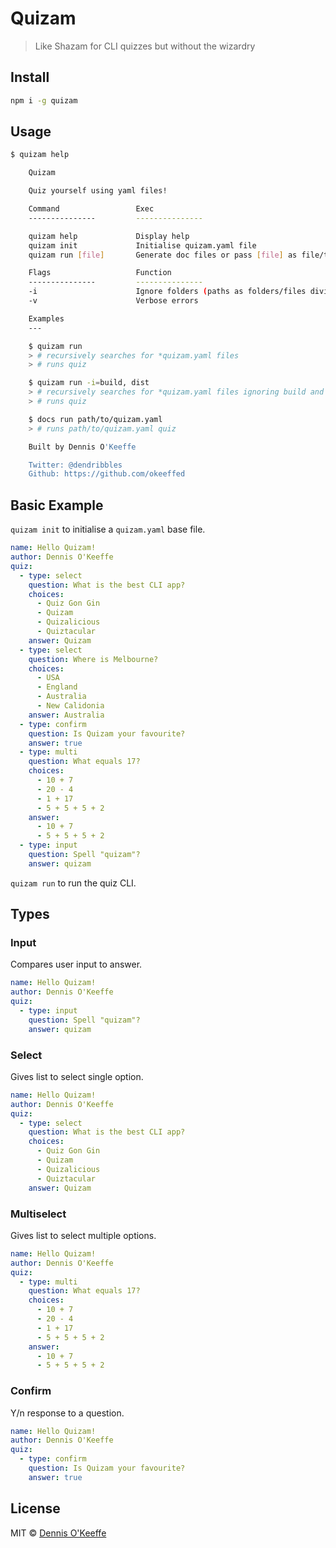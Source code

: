 # Quizam

> Like Shazam for CLI quizzes but without the wizardry

## Install

```sh
npm i -g quizam
```

## Usage

```sh
$ quizam help

    Quizam

    Quiz yourself using yaml files!

    Command                 Exec
    ---------------         ---------------

    quizam help             Display help
    quizam init             Initialise quizam.yaml file
    quizam run [file]       Generate doc files or pass [file] as file/to/path to generate doc for specific file

    Flags                   Function
    ---------------         ---------------
    -i                      Ignore folders (paths as folders/files divided by commas)
    -v                      Verbose errors

    Examples
    ---

    $ quizam run
    > # recursively searches for *quizam.yaml files
    > # runs quiz

    $ quizam run -i=build, dist
    > # recursively searches for *quizam.yaml files ignoring build and dist dir
    > # runs quiz

    $ docs run path/to/quizam.yaml
    > # runs path/to/quizam.yaml quiz

    Built by Dennis O'Keeffe

    Twitter: @dendribbles
    Github: https://github.com/okeeffed
```

## Basic Example

`quizam init` to initialise a `quizam.yaml` base file.

```yaml
name: Hello Quizam!
author: Dennis O'Keeffe
quiz:
  - type: select
    question: What is the best CLI app?
    choices:
      - Quiz Gon Gin
      - Quizam
      - Quizalicious
      - Quiztacular
    answer: Quizam
  - type: select
    question: Where is Melbourne?
    choices:
      - USA
      - England
      - Australia
      - New Calidonia
    answer: Australia
  - type: confirm
    question: Is Quizam your favourite?
    answer: true
  - type: multi
    question: What equals 17?
    choices:
      - 10 + 7
      - 20 - 4
      - 1 + 17
      - 5 + 5 + 5 + 2
    answer:
      - 10 + 7
      - 5 + 5 + 5 + 2
  - type: input
    question: Spell "quizam"?
    answer: quizam
```

`quizam run` to run the quiz CLI.

## Types

### Input

Compares user input to answer.

```yaml
name: Hello Quizam!
author: Dennis O'Keeffe
quiz:
  - type: input
    question: Spell "quizam"?
    answer: quizam
```

### Select

Gives list to select single option.

```yaml
name: Hello Quizam!
author: Dennis O'Keeffe
quiz:
  - type: select
    question: What is the best CLI app?
    choices:
      - Quiz Gon Gin
      - Quizam
      - Quizalicious
      - Quiztacular
    answer: Quizam
```

### Multiselect

Gives list to select multiple options.

```yaml
name: Hello Quizam!
author: Dennis O'Keeffe
quiz:
  - type: multi
    question: What equals 17?
    choices:
      - 10 + 7
      - 20 - 4
      - 1 + 17
      - 5 + 5 + 5 + 2
    answer:
      - 10 + 7
      - 5 + 5 + 5 + 2
```

### Confirm

Y/n response to a question.

```yaml
name: Hello Quizam!
author: Dennis O'Keeffe
quiz:
  - type: confirm
    question: Is Quizam your favourite?
    answer: true
```

## License

MIT © [Dennis O'Keeffe](https://dennisokeeffe.com)
